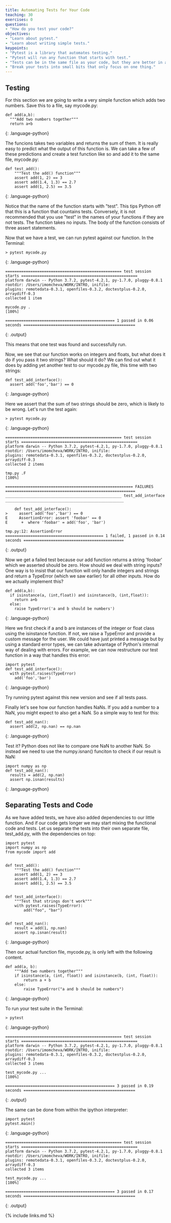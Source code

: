 ```yaml
---
title: Automating Tests for Your Code
teaching: 30
exercises: 0
questions:
- "How do you test your code?"
objectives:
- "Learn about pytest."
- "Learn about writing simple tests."
keypoints:
- "Pytest is a library that automates testing."
- "Pytest will run any function that starts with test."
- "Tests can be in the same file as your code, but they are better in a separate file."
- "Break your tests into small bits that only focus on one thing."
---
```


## Testing 

For this section we are going to write a very simple function which adds two numbers. Save this to a file, say mycode.py:

~~~
def add(a,b):
  """Add two numbers together"""
  return a+b
~~~
{: .language-python}

The funcions takes two variables and returns the sum of them. It is really easy to predict what the output of this function is. We can take a few of these predictions and create a test function like so and add it to the same file, mycode.py:

~~~
def test_add():
    """Test the add() function"""
    assert add(1, 2) == 3
    assert add(1.4, 1.3) == 2.7
    assert add(1, 2.5) == 3.5
~~~
{: .language-python}

Notice that the name of the function starts with "test". This tips Python off that this is a function that countains tests. Conversely, it is not recommended that you use "test" in the names of your functions if they are not tests. The function takes no inputs. The body of the function consists of three assert statements.

Now that we have a test, we can run pytest against our function. In the Terminal:

~~~
> pytest mycode.py
~~~
{: .language-python}

~~~
=================================================== test session starts ===================================================
platform darwin -- Python 3.7.2, pytest-4.2.1, py-1.7.0, pluggy-0.8.1
rootdir: /Users/imomcheva/WORK/INTRO, inifile:
plugins: remotedata-0.3.1, openfiles-0.3.2, doctestplus-0.2.0, arraydiff-0.3
collected 1 item

mycode.py .                                                                                                            [100%]

================================================ 1 passed in 0.06 seconds =================================================
~~~
{: .output}

This means that one test was found and successfully run.

Now, we see that our function works on integers and floats, but what does it do if you pass it two strings? What should it do? We can find out what it does by adding yet another test to our mycode.py file, this time with two strings:

~~~
def test_add_interface():
  assert add('foo','bar') == 0
~~~
{: .language-python}

Here we assert that the sum of two strings should be zero, which is likely to be wrong. Let's run the test again:

~~~
> pytest mycode.py
~~~
{: .language-python}

~~~
=================================================== test session starts ===================================================
platform darwin -- Python 3.7.2, pytest-4.2.1, py-1.7.0, pluggy-0.8.1
rootdir: /Users/imomcheva/WORK/INTRO, inifile:
plugins: remotedata-0.3.1, openfiles-0.3.2, doctestplus-0.2.0, arraydiff-0.3
collected 2 items

tmp.py .F                                                                                                           [100%]

======================================================== FAILURES =========================================================
___________________________________________________ test_add_interface ____________________________________________________

    def test_add_interface():
>     assert add('foo','bar') == 0
E     AssertionError: assert 'foobar' == 0
E      +  where 'foobar' = add('foo', 'bar')

tmp.py:12: AssertionError
=========================================== 1 failed, 1 passed in 0.14 seconds ============================================
~~~
{: .output}

Now we get a failed test because our add function returns a string 'foobar' which we asserted should be zero. How should we deal with string inputs? One way is to insist that our function will only handle integers and strings and return a TypeError (which we saw earlier) for all other inputs. How do we actually implement this?

~~~
def add(a,b):
  if isinstance(a, (int,float)) and isinstance(b, (int,float)):
    return a+b
  else:
    raise TypeError('a and b should be numbers')
~~~
{: .language-python}

Here we first check if a and b are instances of the integer or float class using the isinstance function. If not, we raise a TypeError and provide a custom message for the user. We could have just printed a message but by using a standard error types, we can take advantage of Python's internal way of dealing with errors. For example, we can now restructure our test function in a way that handles this error: 

~~~
import pytest
def test_add_interface():
  with pytest.raises(TypeError)
    add('foo','bar')
~~~
{: .language-python}

Try running pytest against this new version and see if all tests pass. 

Finally let's see how our function handles NaNs. If you add a number to a NaN, you might expect to also get a NaN. So a simple way to test for this:

~~~
def test_add_nan():
  assert add(2, np.nan) == np.nan
~~~
{: .language-python}

Test it? Python does not like to compare one NaN to another NaN. So instead we need to use the numpy.isnan() funciton to check if our result is NaN:

~~~
import numpy as np
def test_add_nan():
  results = add(2, np.nan)
  assert np.isnan(results)
~~~
{: .language-python}  

## Separating Tests and Code

As we have added tests, we have also added dependencies to our little function. And if our code gets longer we may start mixing the functional code and tests. Let us separate the tests into their own separate file, test_add.py,  with the dependencies on top:

~~~
import pytest
import numpy as np
from mycode import add


def test_add():
    """Test the add() function"""
    assert add(1, 2) == 3
    assert add(1.4, 1.3) == 2.7
    assert add(1, 2.5) == 3.5


def test_add_interface():
    """Test that strings don't work"""
    with pytest.raises(TypeError):
        add("foo", "bar")


def test_add_nan():
    result = add(1, np.nan)
    assert np.isnan(result)
~~~
{: .language-python}

Then our actual function file, mycode.py, is only left with the following content.

~~~
def add(a, b):
    """Add two numbers together"""
    if isinstance(a, (int, float)) and isinstance(b, (int, float)):
        return a + b
    else:
        raise TypeError("a and b should be numbers")
~~~
{: .language-python}

To run your test suite in the Terminal:

~~~
> pytest
~~~
{: .language-python}

~~~
=================================================== test session starts ===================================================
platform darwin -- Python 3.7.2, pytest-4.2.1, py-1.7.0, pluggy-0.8.1
rootdir: /Users/imomcheva/WORK/INTRO, inifile:
plugins: remotedata-0.3.1, openfiles-0.3.2, doctestplus-0.2.0, arraydiff-0.3
collected 3 items

test_mycode.py ...                                                                                                  [100%]

================================================ 3 passed in 0.19 seconds =================================================
~~~
{: .output}

The same can be done from within the ipython interpreter:

~~~
import pytest
pytest.main()
~~~
{: .language-python}

~~~
=================================================== test session starts ===================================================
platform darwin -- Python 3.7.2, pytest-4.2.1, py-1.7.0, pluggy-0.8.1
rootdir: /Users/imomcheva/WORK/INTRO, inifile:
plugins: remotedata-0.3.1, openfiles-0.3.2, doctestplus-0.2.0, arraydiff-0.3
collected 3 items

test_mycode.py ...                                                                                                  [100%]

================================================ 3 passed in 0.17 seconds =================================================
~~~
{: .output}


{% include links.md %}
